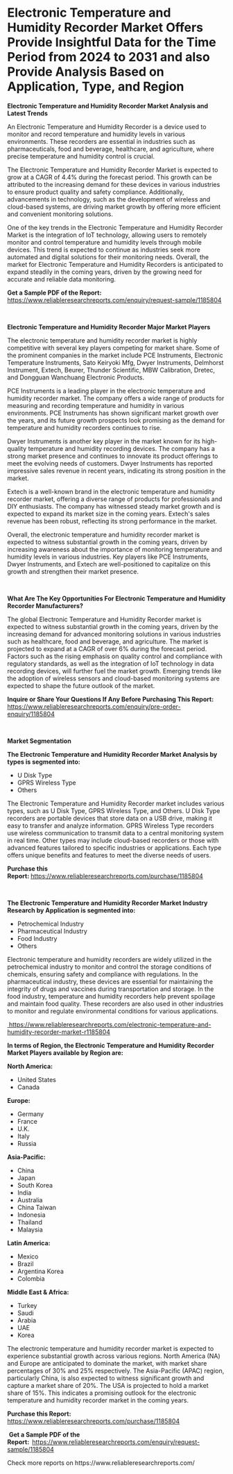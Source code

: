<p><h1>Electronic Temperature and Humidity Recorder Market Offers Provide Insightful Data for the Time Period from 2024 to 2031 and also Provide Analysis Based on Application, Type, and Region</h1></p><p><strong>Electronic Temperature and Humidity Recorder Market Analysis and Latest Trends</strong></p>
<p><p>An Electronic Temperature and Humidity Recorder is a device used to monitor and record temperature and humidity levels in various environments. These recorders are essential in industries such as pharmaceuticals, food and beverage, healthcare, and agriculture, where precise temperature and humidity control is crucial.</p><p>The Electronic Temperature and Humidity Recorder Market is expected to grow at a CAGR of 4.4% during the forecast period. This growth can be attributed to the increasing demand for these devices in various industries to ensure product quality and safety compliance. Additionally, advancements in technology, such as the development of wireless and cloud-based systems, are driving market growth by offering more efficient and convenient monitoring solutions.</p><p>One of the key trends in the Electronic Temperature and Humidity Recorder Market is the integration of IoT technology, allowing users to remotely monitor and control temperature and humidity levels through mobile devices. This trend is expected to continue as industries seek more automated and digital solutions for their monitoring needs. Overall, the market for Electronic Temperature and Humidity Recorders is anticipated to expand steadily in the coming years, driven by the growing need for accurate and reliable data monitoring.</p></p>
<p><strong>Get a Sample PDF of the Report:&nbsp;</strong> <a href="https://www.reliableresearchreports.com/enquiry/request-sample/1185804">https://www.reliableresearchreports.com/enquiry/request-sample/1185804</a></p>
<p>&nbsp;</p>
<p><strong>Electronic Temperature and Humidity Recorder Major Market Players</strong></p>
<p><p>The electronic temperature and humidity recorder market is highly competitive with several key players competing for market share. Some of the prominent companies in the market include PCE Instruments, Electronic Temperature Instruments, Sato Keiryoki Mfg, Dwyer Instruments, Delmhorst Instrument, Extech, Beurer, Thunder Scientific, MBW Calibration, Dretec, and Dongguan Wanchuang Electronic Products.</p><p>PCE Instruments is a leading player in the electronic temperature and humidity recorder market. The company offers a wide range of products for measuring and recording temperature and humidity in various environments. PCE Instruments has shown significant market growth over the years, and its future growth prospects look promising as the demand for temperature and humidity recorders continues to rise.</p><p>Dwyer Instruments is another key player in the market known for its high-quality temperature and humidity recording devices. The company has a strong market presence and continues to innovate its product offerings to meet the evolving needs of customers. Dwyer Instruments has reported impressive sales revenue in recent years, indicating its strong position in the market.</p><p>Extech is a well-known brand in the electronic temperature and humidity recorder market, offering a diverse range of products for professionals and DIY enthusiasts. The company has witnessed steady market growth and is expected to expand its market size in the coming years. Extech's sales revenue has been robust, reflecting its strong performance in the market.</p><p>Overall, the electronic temperature and humidity recorder market is expected to witness substantial growth in the coming years, driven by increasing awareness about the importance of monitoring temperature and humidity levels in various industries. Key players like PCE Instruments, Dwyer Instruments, and Extech are well-positioned to capitalize on this growth and strengthen their market presence.</p></p>
<p>&nbsp;</p>
<p><strong>What Are The Key Opportunities For Electronic Temperature and Humidity Recorder Manufacturers?</strong></p>
<p><p>The global Electronic Temperature and Humidity Recorder market is expected to witness substantial growth in the coming years, driven by the increasing demand for advanced monitoring solutions in various industries such as healthcare, food and beverage, and agriculture. The market is projected to expand at a CAGR of over 6% during the forecast period. Factors such as the rising emphasis on quality control and compliance with regulatory standards, as well as the integration of IoT technology in data recording devices, will further fuel the market growth. Emerging trends like the adoption of wireless sensors and cloud-based monitoring systems are expected to shape the future outlook of the market.</p></p>
<p><strong>Inquire or Share Your Questions If Any Before Purchasing This Report:</strong> <a href="https://www.reliableresearchreports.com/enquiry/pre-order-enquiry/1185804">https://www.reliableresearchreports.com/enquiry/pre-order-enquiry/1185804</a></p>
<p>&nbsp;</p>
<p><strong>Market Segmentation</strong></p>
<p><strong>The Electronic Temperature and Humidity Recorder Market Analysis by types is segmented into:</strong></p>
<p><ul><li>U Disk Type</li><li>GPRS Wireless Type</li><li>Others</li></ul></p>
<p><p>The Electronic Temperature and Humidity Recorder market includes various types, such as U Disk Type, GPRS Wireless Type, and Others. U Disk Type recorders are portable devices that store data on a USB drive, making it easy to transfer and analyze information. GPRS Wireless Type recorders use wireless communication to transmit data to a central monitoring system in real time. Other types may include cloud-based recorders or those with advanced features tailored to specific industries or applications. Each type offers unique benefits and features to meet the diverse needs of users.</p></p>
<p><strong>Purchase this Report:&nbsp;</strong><a href="https://www.reliableresearchreports.com/purchase/1185804">https://www.reliableresearchreports.com/purchase/1185804</a></p>
<p>&nbsp;</p>
<p><strong>The Electronic Temperature and Humidity Recorder Market Industry Research by Application is segmented into:</strong></p>
<p><ul><li>Petrochemical Industry</li><li>Pharmaceutical Industry</li><li>Food Industry</li><li>Others</li></ul></p>
<p><p>Electronic temperature and humidity recorders are widely utilized in the petrochemical industry to monitor and control the storage conditions of chemicals, ensuring safety and compliance with regulations. In the pharmaceutical industry, these devices are essential for maintaining the integrity of drugs and vaccines during transportation and storage. In the food industry, temperature and humidity recorders help prevent spoilage and maintain food quality. These recorders are also used in other industries to monitor and regulate environmental conditions for various applications.</p></p>
<p><a href="https://www.reliableresearchreports.com/electronic-temperature-and-humidity-recorder-market-r1185804">&nbsp;https://www.reliableresearchreports.com/electronic-temperature-and-humidity-recorder-market-r1185804</a></p>
<p><strong>In terms of Region, the Electronic Temperature and Humidity Recorder Market Players available by Region are:</strong></p>
<p>
    <p> <strong> North America: </strong>
        <ul>
            <li>United States</li>
            <li>Canada</li>
        </ul>
        </p> 
    <p> <strong> Europe: </strong>
        <ul>
            <li>Germany</li>
            <li>France</li>
            <li>U.K.</li>
            <li>Italy</li>
            <li>Russia</li>
        </ul>
        </p> 
    <p> <strong> Asia-Pacific: </strong>
        <ul>
            <li>China</li>
            <li>Japan</li>
            <li>South Korea</li>
            <li>India</li>
            <li>Australia</li>
            <li>China Taiwan</li>
            <li>Indonesia</li>
            <li>Thailand</li>
            <li>Malaysia</li>
        </ul>
        </p> 
    <p> <strong> Latin America: </strong>
        <ul>
            <li>Mexico</li>
            <li>Brazil</li>
            <li>Argentina Korea</li>
            <li>Colombia</li>
        </ul>
        </p> 
    <p> <strong> Middle East & Africa: </strong>
        <ul>
            <li>Turkey</li>
            <li>Saudi</li>
            <li>Arabia</li>
            <li>UAE</li>
            <li>Korea</li>
        </ul>
    </p>
    </p>
<p><p>The electronic temperature and humidity recorder market is expected to experience substantial growth across various regions. North America (NA) and Europe are anticipated to dominate the market, with market share percentages of 30% and 25% respectively. The Asia-Pacific (APAC) region, particularly China, is also expected to witness significant growth and capture a market share of 20%. The USA is projected to hold a market share of 15%. This indicates a promising outlook for the electronic temperature and humidity recorder market in the coming years.</p></p>
<p><strong>Purchase this Report: </strong><a href="https://www.reliableresearchreports.com/purchase/1185804">https://www.reliableresearchreports.com/purchase/1185804</a></p>
<p>&nbsp;<strong>Get a Sample PDF of the Report:&nbsp;&nbsp;</strong><a href="https://www.reliableresearchreports.com/enquiry/request-sample/1185804">https://www.reliableresearchreports.com/enquiry/request-sample/1185804</a></p>
<p><strong></strong></p>
<p>Check more reports on https://www.reliableresearchreports.com/</p>
